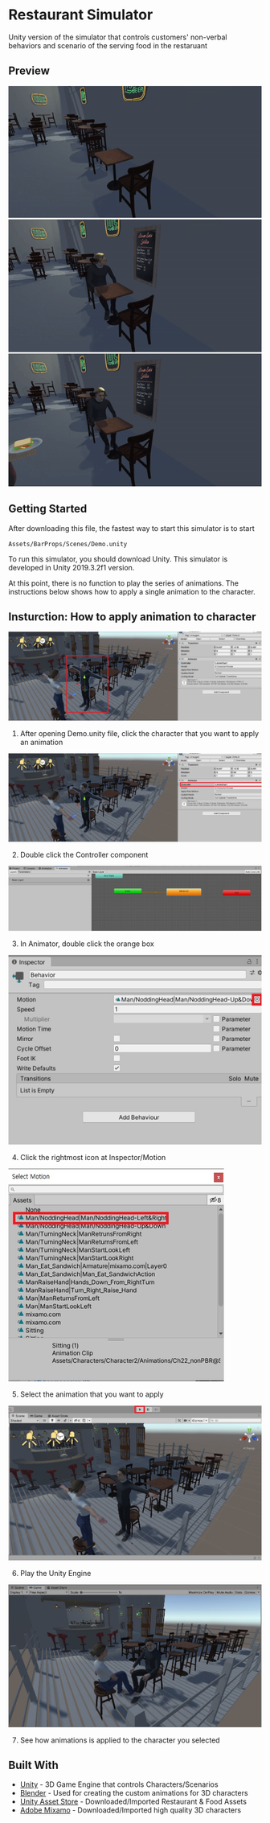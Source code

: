 # Restaurant Simulator

Unity version of the simulator that controls customers' non-verbal behaviors and scenario of the serving food in the restaruant

## Preview

![](UpdateLog/MiniScenarios/Mini_Scenario_1.gif)
![](UpdateLog/MiniScenarios/Mini_Scenario_2.gif)
![](UpdateLog/MiniScenarios/Mini_Scenario_3.gif)

## Getting Started

After downloading this file, the fastest way to start this simulator is to start

```
Assets/BarProps/Scenes/Demo.unity
```

To run this simulator, you should download Unity. This simulator is developed in Unity 2019.3.2f1 version.

At this point, there is no function to play the series of animations. The instructions below shows how to apply a single animation to the character.

## Insturction: How to apply animation to character

![](Images/Instruction001.jpg)

1. After opening Demo.unity file, click the character that you want to apply an animation

![](Images/Instruction002.jpg)

2. Double click the Controller component

![](Images/Instruction003.jpg)

3. In Animator, double click the orange box

![](Images/Instruction004.jpg)

4. Click the rightmost icon at Inspector/Motion

![](Images/Instruction005.jpg)

5. Select the animation that you want to apply

![](Images/Instruction006.jpg)

6. Play the Unity Engine

![](Images/Instruction007.jpg)

7. See how animations is applied to the character you selected

## Built With

* [Unity](https://unity.com/) - 3D Game Engine that controls Characters/Scenarios
* [Blender](https://www.blender.org/) - Used for creating the custom animations for 3D characters
* [Unity Asset Store](https://assetstore.unity.com/) - Downloaded/Imported Restaurant & Food Assets
* [Adobe Mixamo](https://www.mixamo.com/) - Downloaded/Imported high quality 3D characters
